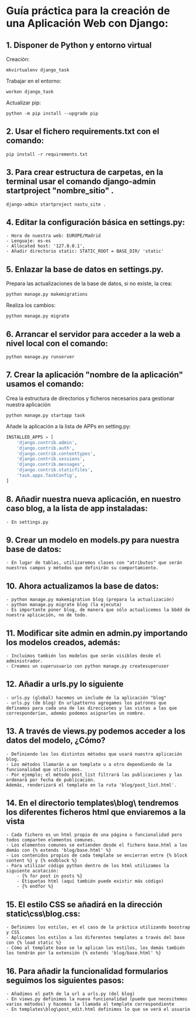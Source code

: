 # Guía práctica para la creación de una Aplicación Web con Django:

## 1. Disponer de Python y entorno virtual

Creación:

```SYS
mkvirtualenv django_task
```

Trabajar en el entorno:

```SYS
workon django_task
```

Actualizar pip:

```SYS
python -m pip install --upgrade pip
```

## 2. Usar el fichero requirements.txt con el comando:

```SYS
pip install -r requirements.txt
```

## 3. Para crear estructura de carpetas, en la terminal usar el comando django-admin startproject "nombre_sitio" .

```SYS
django-admin startproject nastu_site .
```

## 4. Editar la configuración básica en settings.py:

    - Hora de nuestra web: EUROPE/Madrid
    - Lenguaje: es-es
    - Allocated host: '127.0.0.1',
    - Añadir directorio static: STATIC_ROOT = BASE_DIR/ 'static'

## 5. Enlazar la base de datos en settings.py.

Prepara las actualizaciones de la base de datos, si no existe, la crea:

```SYS
python manage.py makemigrations
```

Realiza los cambios:

```SYS
python manage.py migrate
```

## 6. Arrancar el servidor para acceder a la web a nivel local con el comando:

```SYS
python manage.py runserver
```

## 7. Crear la aplicación "nombre de la aplicación" usamos el comando:

Crea la estructura de directorios y ficheros necesarios para gestionar nuestra aplicación

```SYS
python manage.py startapp task
```

Añade la aplicación a la lista de APPs en setting.py:

```settings.py
INSTALLED_APPS = [
    'django.contrib.admin',
    'django.contrib.auth',
    'django.contrib.contenttypes',
    'django.contrib.sessions',
    'django.contrib.messages',
    'django.contrib.staticfiles',
    'task.apps.TaskConfig',
]
```

## 8. Añadir nuestra nueva aplicación, en nuestro caso blog, a la lista de app instaladas:

    - En settings.py

## 9. Crear un modelo en models.py para nuestra base de datos:

    - En lugar de tablas, utilizaremos clases con "atributos" que serán nuestros campos y métodos que definirán su comportamiento.

## 10. Ahora actualizamos la base de datos:

    - python manage.py makemigration blog (prepara la actualización)
    - python manage.py migrate blog (la ejecuta)
    - Es importante poner blog, de manera que sólo actualicemos la bbdd de nuestra aplicación, no de todo.

## 11. Modificar site admin en admin.py importando los modelos creados, además:

    - Incluimos también los modelos que serán visibles desde el administrador.
    - Creamos un superusuario con python manage.py createsuperuser

## 12. Añadir a urls.py lo siguiente

    - urls.py (global) hacemos un include de la aplicación "blog"
    - urls.py (de blog) En urlpatterns agregamos los patrones que definamos para cada una de las direcciones y las vistas a las que corresponderían, además podemos asignarles un nombre.

## 13. A través de views.py podemos acceder a los datos del modelo, ¿Cómo?

    - Definiendo los los distintos métodos que usará nuestra aplicación blog.
    - Los métodos llamarán a un template u a otro dependiendo de la funcionalidad que utilicemos.
    - Por ejemplo; el método post_list filtrará las publicaciones y las ordenará por fecha de publicación.
    Además, renderizará el template en la ruta 'blog/post_list.html'.

## 14. En el directorio templates\blog\ tendremos los diferentes ficheros html que enviaremos a la vista

    - Cada fichero es un html propio de una página o funcionalidad pero todos comparten elementos comunes.
    - Los elementos comunes se extienden desde el fichero base.html a los demás con {% extends 'blog/base.html' %}
    - Los contenidos propios de cada template se encierran entre {% block content %} y {% endblock %}
    - Para utilizar código python dentro de los html utilizamos la siguiente acotación:
        - {% for post in posts %}
        - Etiquetas html (aquí también puede existir más código)
        - {% endfor %}

## 15. El estilo CSS se añadirá en la dirección static\css\blog.css:

    - Definimos los estilos, en el caso de la práctica utilizando boostrap y CSS
    - Aplicamos los estilos a los diferentes templates a través del base con {% load static %}
    - Cómo al template base se le aplican los estilos, los demás también los tendrán por la extensión {% extends 'blog/base.html' %}

## 16. Para añadir la funcionalidad formularios seguimos los siguientes pasos:

    - Añadimos el path de la url a urls.py (del blog)
    - En views.py definimos la nueva funcionalidad (puede que necesitemos varios métodos) y hacemos la llamada al template correspondiente
    - En templates\blog\post_edit.html definimos lo que se verá el usuario
